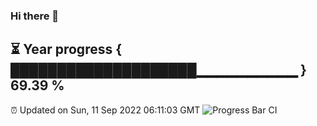 ### Hi there 👋
⏳ Year progress { ████████████████████▁▁▁▁▁▁▁▁▁▁ } 69.39 %
---
⏰ Updated on Sun, 11 Sep 2022 06:11:03 GMT
![Progress Bar CI](https://github.com/Moyi321/Moyi321/workflows/Progress%20Bar%20CI/badge.svg)
